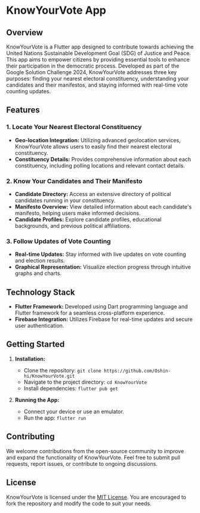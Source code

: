 # KnowYourVote App

## Overview

KnowYourVote is a Flutter app designed to contribute towards achieving the United Nations Sustainable Development Goal (SDG) of Justice and Peace. This app aims to empower citizens by providing essential tools to enhance their participation in the democratic process. Developed as part of the Google Solution Challenge 2024, KnowYourVote addresses three key purposes: finding your nearest electoral constituency, understanding your candidates and their manifestos, and staying informed with real-time vote counting updates.

## Features

### 1. Locate Your Nearest Electoral Constituency

- **Geo-location Integration:** Utilizing advanced geolocation services, KnowYourVote allows users to easily find their nearest electoral constituency.
- **Constituency Details:** Provides comprehensive information about each constituency, including polling locations and relevant contact details.

### 2. Know Your Candidates and Their Manifesto

- **Candidate Directory:** Access an extensive directory of political candidates running in your constituency.
- **Manifesto Overview:** View detailed information about each candidate's manifesto, helping users make informed decisions.
- **Candidate Profiles:** Explore candidate profiles, educational backgrounds, and previous political affiliations.

### 3. Follow Updates of Vote Counting

- **Real-time Updates:** Stay informed with live updates on vote counting and election results.
- **Graphical Representation:** Visualize election progress through intuitive graphs and charts.

## Technology Stack

- **Flutter Framework:** Developed using Dart programming language and Flutter framework for a seamless cross-platform experience.
- **Firebase Integration:** Utilizes Firebase for real-time updates and secure user authentication.

## Getting Started

1. **Installation:**
   - Clone the repository: `git clone https://github.com/Oshin-hi/KnowYourVote.git`
   - Navigate to the project directory: `cd KnowYourVote`
   - Install dependencies: `flutter pub get`

2. **Running the App:**
   - Connect your device or use an emulator.
   - Run the app: `flutter run`

## Contributing

We welcome contributions from the open-source community to improve and expand the functionality of KnowYourVote. Feel free to submit pull requests, report issues, or contribute to ongoing discussions.

## License

KnowYourVote is licensed under the [MIT License](LICENSE). You are encouraged to fork the repository and modify the code to suit your needs.
